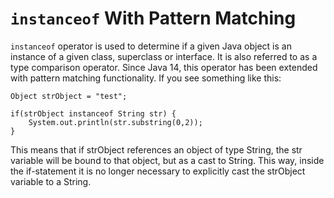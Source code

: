 # `instanceof` With Pattern Matching

`instanceof` operator is used to determine if a given Java object is an instance of a given class, superclass or interface. It is also referred to as a type comparison operator.
Since Java 14, this operator has been extended with pattern matching functionality. If you see something like this:


```
Object strObject = "test";

if(strObject instanceof String str) {
    System.out.println(str.substring(0,2));
}
``` 

This means that if strObject references an object of type String, the str variable will be bound to that object, but as a cast to String. This way,  inside the if-statement it is no longer necessary to explicitly cast the strObject variable to a String.

